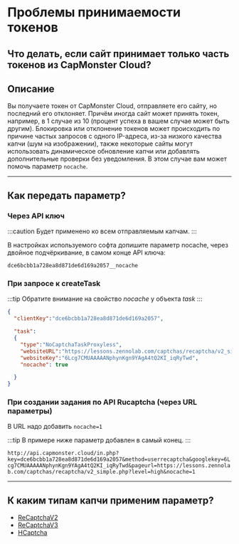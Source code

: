 ﻿---
sidebar_position: 7
---
# Проблемы принимаемости токенов

## Что делать, если сайт принимает только часть токенов из CapMonster Cloud?

## **Описание**

Вы получаете токен от CapMonster Cloud, отправляете его сайту, но последний его отклоняет. Причём иногда сайт может принять токен, например, в 1 случае из 10 (процент успеха в вашем случае может быть другим). Блокировка или отклонение токенов может происходить по причине частых запросов с одного IP-адреса, из-за низкого качества капчи (шум на изображении), также некоторые сайты могут использовать динамическое обновление капчи или добавлять дополнительные проверки без уведомления. В этом случае вам может помочь параметр `nocache`.

---

## **Как передать параметр?**

### **Через API ключ**

:::caution
Будет применено ко всем отправляемым капчам.
:::

В настройках используемого софта допишите параметр nocache, через двойное подчёркивание, в самом конце API ключа:

`dce6bcbb1a728ea8d871de6d169a2057__nocache`

### **При запросе к createTask**

:::tip
Обратите внимание на свойство *nocache* у объекта *task*
:::

```json
{
  "clientKey":"dce6bcbb1a728ea8d871de6d169a2057",

  "task": 
  {
    "type":"NoCaptchaTaskProxyless",
    "websiteURL":"https://lessons.zennolab.com/captchas/recaptcha/v2_simple.php?level=high",
    "websiteKey":"6Lcg7CMUAAAAANphynKgn9YAgA4tQ2KI_iqRyTwd",
    "nocache": true

  }
}
```

### **При создании задания по API Rucaptcha (через URL параметры)**

В URL надо добавить `nocache=1`

:::tip
В примере ниже параметр добавлен в самый конец.
:::

`http://api.capmonster.cloud/in.php?key=dce6bcbb1a728ea8d871de6d169a2057&method=userrecaptcha&googlekey=6Lcg7CMUAAAAANphynKgn9YAgA4tQ2KI_iqRyTwd&pageurl=https://lessons.zennolab.com/captchas/recaptcha/v2_simple.php?level=high&nocache=1`

---

## **К каким типам капчи применим параметр?**

- [ReCaptchaV2](../captchas/no-captcha-task.md)
- [ReCaptchaV3](../captchas/recaptcha-v3-task.md)
- [HCaptcha](../captchas/hcaptcha-task.md)